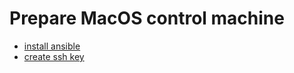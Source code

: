 
# Prepare MacOS control machine

* [install ansible](https://docs.ansible.com/ansible/latest/installation_guide/intro_installation.html#latest-releases-via-pip)
* [create ssh key](./SSH.md)

